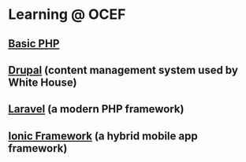 # Learning @ OCEF

## [Basic PHP](basic-php/php.md)

## [Drupal](drupal/drupal.md) (content management system used by White House)

## [Laravel](laravel/laravel.md) (a modern PHP framework)

## [Ionic Framework](ionic.md) (a hybrid mobile app framework)

